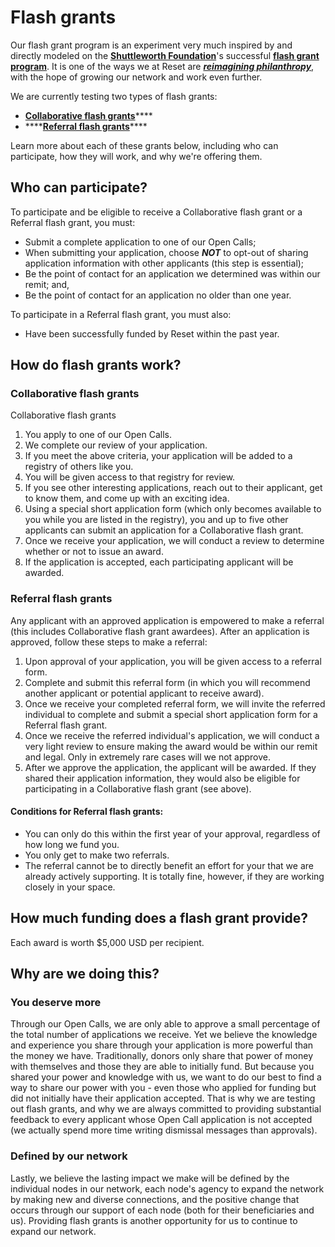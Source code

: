 # Flash grants

Our flash grant program is an experiment very much inspired by and directly modeled on the [**Shuttleworth Foundation**](https://www.shuttleworthfoundation.org/)'s successful [**flash grant program**](https://www.shuttleworthfoundation.org/fellows/flash-grants/). It is one of the ways we at Reset are [_**reimagining philanthropy**_](https://www.amazon.com/Fifty-Shades-Green-Reimagining-Philanthropy/dp/1694497119), with the hope of growing our network and work even further. 

We are currently testing two types of flash grants:

* [**Collaborative flash grants**](https://guide.reset.tech/fund-guidelines/flash-grants#collaborative-flash-grants)\*\*\*\*
* \*\*\*\*[**Referral flash grants**](https://guide.reset.tech/fund-guidelines/flash-grants#referral-flash-grants)\*\*\*\*

Learn more about each of these grants below, including who can participate, how they will work, and why we're offering them.

## Who can participate?

To participate and be eligible to receive a Collaborative flash grant or a Referral flash grant, you must:

* Submit a complete application to one of our Open Calls;
* When submitting your application, choose _**NOT**_ to opt-out of sharing application information with other applicants \(this step is essential\);
* Be the point of contact for an application we determined was within our remit; and,
* Be the point of contact for an application no older than one year.

To participate in a Referral flash grant, you must also:

* Have been successfully funded by Reset within the past year.

## How do flash grants work?

### Collaborative flash grants

Collaborative flash grants 

1. You apply to one of our Open Calls.
2. We complete our review of your application.
3. If you meet the above criteria, your application will be added to a registry of others like you. 
4. You will be given access to that registry for review.
5. If you see other interesting applications, reach out to their applicant, get to know them, and come up with an exciting idea.
6. Using a special short application form \(which only becomes available to you while you are listed in the registry\), you and up to five other applicants can submit an application for a Collaborative flash grant.
7. Once we receive your application, we will conduct a review to determine whether or not to issue an award.
8. If the application is accepted, each participating applicant will be awarded.

### Referral flash grants

Any applicant with an approved application is empowered to make a referral \(this includes Collaborative flash grant awardees\). After an application is approved, follow these steps to make a referral:

1. Upon approval of your application, you will be given access to a referral form. 
2. Complete and submit this referral form \(in which you will recommend another applicant or potential applicant to receive award\).
3. Once we receive your completed referral form, we will invite the referred individual to complete and submit a special short application form for a Referral flash grant.
4. Once we receive the referred individual's application, we will conduct a very light review to ensure making the award would be within our remit and legal. Only in extremely rare cases will we not approve.
5. After we approve the application, the applicant will be awarded. If they shared their application information, they would also be eligible for participating in a Collaborative flash grant \(see above\).

#### Conditions for Referral flash grants:

* You can only do this within the first year of your approval, regardless of how long we fund you. 
* You only get to make two referrals.
* The referral cannot be to directly benefit an effort for your that we are already actively supporting. It is totally fine, however, if they are working closely in your space.

## How much funding does a flash grant provide?

Each award is worth $5,000 USD per recipient. 

## Why are we doing this?

### You deserve more

Through our Open Calls, we are only able to approve a small percentage of the total number of applications we receive. Yet we believe the knowledge and experience you share through your application is more powerful than the money we have. Traditionally, donors only share that power of money with themselves and those they are able to initially fund. But because you shared your power and knowledge with us, we want to do our  best to find a way to share our power with you - even those who applied for funding but did not initially have their application accepted. That is why we are testing out flash grants, and why we are always committed to providing substantial feedback to every applicant whose Open Call application is not accepted \(we actually spend more time writing dismissal messages than approvals\).

### Defined by our network

Lastly, we believe the lasting impact we make will be defined by the individual nodes in our network, each node's agency to expand the network by making new and diverse connections, and the positive change that occurs through our support of each node \(both for their beneficiaries and us\). Providing flash grants is another opportunity for us to continue to expand our network.





